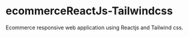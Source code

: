 # ecommerceReactJs-Tailwindcss
Ecommerce responsive web application using Reactjs and Tailwind css.
